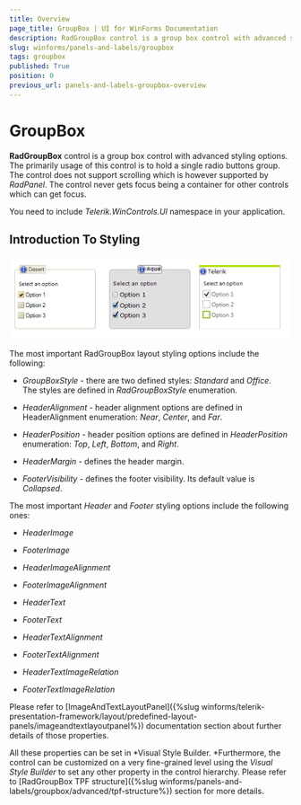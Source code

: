 ```yaml
---
title: Overview
page_title: GroupBox | UI for WinForms Documentation
description: RadGroupBox control is a group box control with advanced styling options.
slug: winforms/panels-and-labels/groupbox
tags: groupbox
published: True
position: 0
previous_url: panels-and-labels-groupbox-overview
---
```


# GroupBox

__RadGroupBox__ control is a group box control with advanced styling options. The primarily usage of this control is to hold a single radio buttons group. The control does not support scrolling which is however supported by *RadPanel*. The control never gets focus being a container for other controls which can get focus. 

You need to include *Telerik.WinControls.UI* namespace in your application.

## Introduction To Styling

![panels-and-labels-groupbox-overview 001](images/panels-and-labels-groupbox-overview001.png)

The most important RadGroupBox layout styling options include the following:

* *GroupBoxStyle* - there are two defined styles: *Standard* and *Office*. The styles are defined in *RadGroupBoxStyle* enumeration.

* *HeaderAlignment* - header alignment options are defined in HeaderAlignment enumeration: *Near*, *Center*, and *Far*.

* *HeaderPosition* - header position options are defined in *HeaderPosition* enumeration: *Top*, *Left*, *Bottom*, and *Right*.

* *HeaderMargin* - defines the header margin.

* *FooterVisibility* - defines the footer visibility. Its default value is *Collapsed*.

The most important *Header* and *Footer* styling options include the following ones:

* *HeaderImage*

* *FooterImage*

* *HeaderImageAlignment*

* *FooterImageAlignment*

* *HeaderText*

* *FooterText*

* *HeaderTextAlignment*

* *FooterTextAlignment*

* *HeaderTextImageRelation*

* *FooterTextImageRelation*

Please refer to [ImageAndTextLayoutPanel]({%slug winforms/telerik-presentation-framework/layout/predefined-layout-panels/imageandtextlayoutpanel%}) documentation section about further details of those properties.

All these properties can be set in *Visual Style Builder. *Furthermore, the control can be customized on a very fine-grained level using the *Visual Style Builder* to set any other property in the control hierarchy. Please refer to [RadGroupBox TPF structure]({%slug winforms/panels-and-labels/groupbox/advanced/tpf-structure%}) section for more details.
